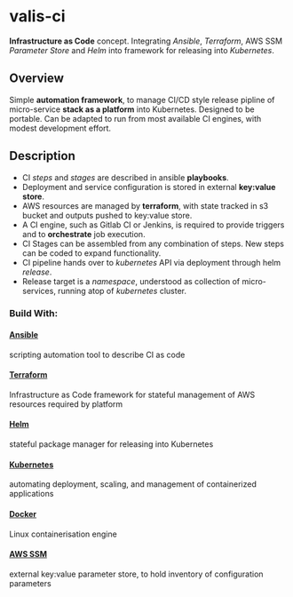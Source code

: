# valis-ci

**Infrastructure as Code** concept. Integrating _Ansible_, _Terraform_, AWS SSM _Parameter Store_ and _Helm_ into framework for releasing into _Kubernetes_.

## Overview

Simple **automation framework**, to manage CI/CD style release pipline of micro-service **stack as a platform** into Kubernetes. Designed to be portable. Can be adapted to run from most available CI engines, with modest development effort.

## Description

- CI _steps_ and _stages_ are described in ansible **playbooks**.
- Deployment and service configuration is stored in external **key:value store**.
- AWS resources are managed by **terraform**, with state tracked in s3 bucket and outputs pushed to key:value store.
- A CI engine, such as Gitlab CI or Jenkins, is required to provide triggers and to **orchestrate** job execution.
- CI Stages can be assembled from any combination of steps. New steps can be coded to expand functionality.
- CI pipeline hands over to _kubernetes_ API via deployment through helm _release_.
- Release target is a _namespace_, understood as collection of micro-services, running atop of _kubernetes_ cluster.

### Build With:

#### [**Ansible**](https://www.ansible.com/)
scripting automation tool to describe CI as code

#### [**Terraform**](https://www.terraform.io/)
Infrastructure as Code framework for stateful management of AWS resources required by platform

#### [**Helm**](https://kubernetes.io/)
stateful package manager for releasing into Kubernetes

#### [**Kubernetes**](https://kubernetes.io/)
automating deployment, scaling, and management of containerized applications

#### [**Docker**](https://www.docker.com/get-started)
Linux containerisation engine

#### [**AWS SSM**](https://aws.amazon.com/systems-manager/features/#Parameter_Store)
external key:value parameter store, to hold inventory of configuration parameters
